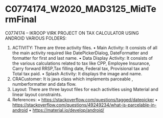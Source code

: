 # C0774174_W2020_MAD3125_MidTermFinal
C0774174 – IKROOP VIRK
PROJECT ON TAX CALCULATOR USING ANDROID
VARIOUS FOLDERS:
1)	ACTIVITY: There are three activity files.
•	Main Activity: It consists of all the main activity required like DatePickerDialog, DateFormatter and formatter for first and last name.
•	Data Display Activity: It consists of the various calculations related to tax like CPP, Employee Insurance, Carry forward RRSP,Tax filling date, Federal tax, Provisional tax and Total tax paid.
•	Splash Activity: It displays the image and name.
2)	CRACustomer: It is java class which implements parceable , numberformatter and data flow.
3)	Layout: There are three layout files for each activities using Material and linear layout constraints.
4)	References: 
•	https://stackoverflow.com/questions/tagged/datepicker
•	https://stackoverflow.com/questions/49249234/what-is-parcelable-in-android
•	https://material.io/develop/android/
